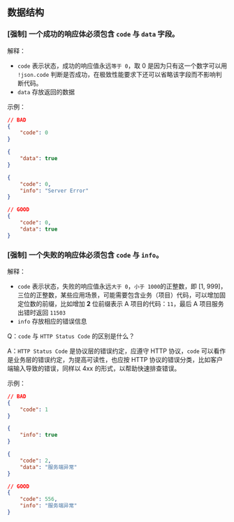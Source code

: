 ## 数据结构

### [强制] 一个成功的响应体必须包含 `code` 与 `data` 字段。

解释：

- `code` 表示状态，成功的响应值永远`等于 0`，取 0 是因为只有这一个数字可以用 `!json.code` 判断是否成功，在极致性能要求下还可以省略该字段而不影响判断代码。
- `data` 存放返回的数据

示例：

```json
// BAD
{
    "code": 0
}

{
    "data": true
}

{
    "code": 0,
    "info": "Server Error"
}

// GOOD
{
    "code": 0,
    "data": true
}
```

### [强制] 一个失败的响应体必须包含 `code` 与 `info`。

解释：

- `code` 表示状态，失败的响应值永远`大于 0`，`小于 1000`的正整数，即 [1, 999]，三位的正整数，某些应用场景，可能需要包含业务（项目）代码，可以增加固定位数的前缀，比如增加 **2** 位前缀表示 A 项目的代码：`11`，最后 A 项目服务出错时返回 `11503`
- `info` 存放相应的错误信息

Q：`code` 与 `HTTP Status Code` 的区别是什么？

A：`HTTP Status Code` 是协议层的错误约定，应遵守 HTTP 协议，`code` 可以看作是业务层的错误约定，为提高可读性，也应按 HTTP 协议的错误分类，比如客户端输入导致的错误，同样以 4xx 的形式，以帮助快速排查错误。

示例：

```json
// BAD
{
    "code": 1
}

{
    "info": true
}

{
    "code": 2,
    "data": "服务端异常"
}

// GOOD
{
    "code": 556,
    "info": "服务端异常"
}
```
